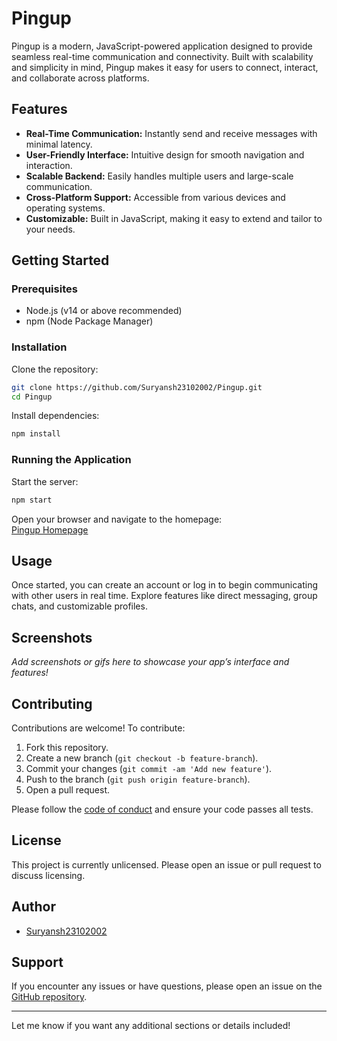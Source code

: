 
# Pingup

Pingup is a modern, JavaScript-powered application designed to provide seamless real-time communication and connectivity. Built with scalability and simplicity in mind, Pingup makes it easy for users to connect, interact, and collaborate across platforms.

## Features

- **Real-Time Communication:** Instantly send and receive messages with minimal latency.
- **User-Friendly Interface:** Intuitive design for smooth navigation and interaction.
- **Scalable Backend:** Easily handles multiple users and large-scale communication.
- **Cross-Platform Support:** Accessible from various devices and operating systems.
- **Customizable:** Built in JavaScript, making it easy to extend and tailor to your needs.

## Getting Started

### Prerequisites

- Node.js (v14 or above recommended)
- npm (Node Package Manager)

### Installation

Clone the repository:
```bash
git clone https://github.com/Suryansh23102002/Pingup.git
cd Pingup
```

Install dependencies:
```bash
npm install
```

### Running the Application

Start the server:
```bash
npm start
```

Open your browser and navigate to the homepage:  
[Pingup Homepage](https://pingup-server-rust.vercel.app)

## Usage

Once started, you can create an account or log in to begin communicating with other users in real time. Explore features like direct messaging, group chats, and customizable profiles.

## Screenshots

_Add screenshots or gifs here to showcase your app’s interface and features!_

## Contributing

Contributions are welcome! To contribute:

1. Fork this repository.
2. Create a new branch (`git checkout -b feature-branch`).
3. Commit your changes (`git commit -am 'Add new feature'`).
4. Push to the branch (`git push origin feature-branch`).
5. Open a pull request.

Please follow the [code of conduct](CODE_OF_CONDUCT.md) and ensure your code passes all tests.

## License

This project is currently unlicensed. Please open an issue or pull request to discuss licensing.

## Author

- [Suryansh23102002](https://github.com/Suryansh23102002)

## Support

If you encounter any issues or have questions, please open an issue on the [GitHub repository](https://github.com/Suryansh23102002/Pingup/issues).

---

Let me know if you want any additional sections or details included!
